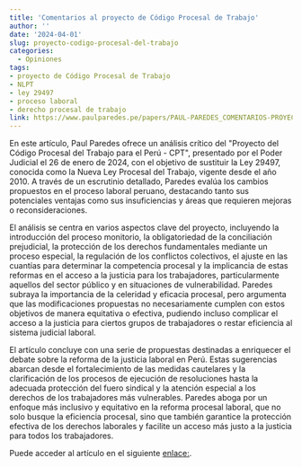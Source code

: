 ```yaml
---
title: 'Comentarios al proyecto de Código Procesal de Trabajo'
author: ''
date: '2024-04-01'
slug: proyecto-codigo-procesal-del-trabajo
categories:
  - Opiniones
tags:
- proyecto de Código Procesal de Trabajo
- NLPT
- ley 29497
- proceso laboral
- derecho procesal de trabajo
link: https://www.paulparedes.pe/papers/PAUL-PAREDES_COMENTARIOS-PROYECTO-CPT.pdf
---
```


En este artículo, Paul Paredes ofrece un análisis crítico del "Proyecto del Código Procesal del Trabajo para el Perú - CPT", presentado por el Poder Judicial el 26 de enero de 2024, con el objetivo de sustituir la Ley 29497, conocida como la Nueva Ley Procesal del Trabajo, vigente desde el año 2010. A través de un escrutinio detallado, Paredes evalúa los cambios propuestos en el proceso laboral peruano, destacando tanto sus potenciales ventajas como sus insuficiencias y áreas que requieren mejoras o reconsideraciones.

El análisis se centra en varios aspectos clave del proyecto, incluyendo la introducción del proceso monitorio, la obligatoriedad de la conciliación prejudicial, la protección de los derechos fundamentales mediante un proceso especial, la regulación de los conflictos colectivos, el ajuste en las cuantías para determinar la competencia procesal y la implicancia de estas reformas en el acceso a la justicia para los trabajadores, particularmente aquellos del sector público y en situaciones de vulnerabilidad. Paredes subraya la importancia de la celeridad y eficacia procesal, pero argumenta que las modificaciones propuestas no necesariamente cumplen con estos objetivos de manera equitativa o efectiva, pudiendo incluso complicar el acceso a la justicia para ciertos grupos de trabajadores o restar eficiencia al sistema judicial laboral.

El artículo concluye con una serie de propuestas destinadas a enriquecer el debate sobre la reforma de la justicia laboral en Perú. Estas sugerencias abarcan desde el fortalecimiento de las medidas cautelares y la clarificación de los procesos de ejecución de resoluciones hasta la adecuada protección del fuero sindical y la atención especial a los derechos de los trabajadores más vulnerables. Paredes aboga por un enfoque más inclusivo y equitativo en la reforma procesal laboral, que no solo busque la eficiencia procesal, sino que también garantice la protección efectiva de los derechos laborales y facilite un acceso más justo a la justicia para todos los trabajadores.

Puede acceder al artículo en el siguiente [enlace:](https://www.paulparedes.pe/papers/PAUL-PAREDES_COMENTARIOS-PROYECTO-CPT.pdf).